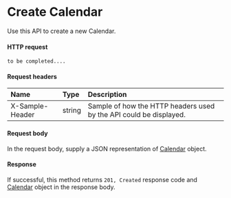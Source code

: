 # Create Calendar

Use this API to create a new Calendar.
#### HTTP request
<!-- { "blockType": "ignored" } -->
```http
to be completed....
```
#### Request headers
| Name       | Type | Description|
|:---------------|:--------|:----------|
| X-Sample-Header  | string  | Sample of how the HTTP headers used by the API could be displayed.|

#### Request body
In the request body, supply a JSON representation of [Calendar](../resources/calendar.md) object.


#### Response
If successful, this method returns `201, Created` response code and [Calendar](../resources/calendar.md) object in the response body.
